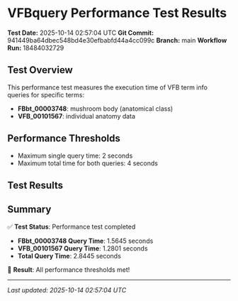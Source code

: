 # VFBquery Performance Test Results

**Test Date:** 2025-10-14 02:57:04 UTC
**Git Commit:** 941449ba64dbec548bd4e30efbabfd44a4cc099c
**Branch:** main
**Workflow Run:** 18484032729

## Test Overview

This performance test measures the execution time of VFB term info queries for specific terms:

- **FBbt_00003748**: mushroom body (anatomical class)
- **VFB_00101567**: individual anatomy data

## Performance Thresholds

- Maximum single query time: 2 seconds
- Maximum total time for both queries: 4 seconds

## Test Results



## Summary

✅ **Test Status**: Performance test completed

- **FBbt_00003748 Query Time**: 1.5645 seconds
- **VFB_00101567 Query Time**: 1.2801 seconds
- **Total Query Time**: 2.8445 seconds

🎉 **Result**: All performance thresholds met!

---
*Last updated: 2025-10-14 02:57:04 UTC*
